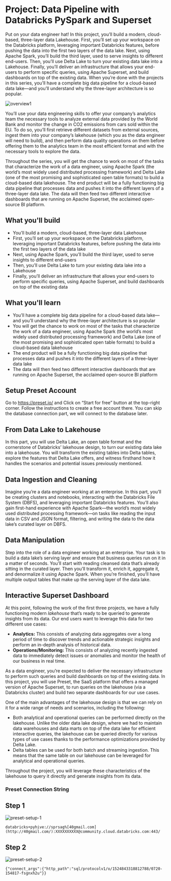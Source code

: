# Project: Data Pipeline with Databricks PySpark and Superset

Put on your data engineer hat! In this project, you’ll build a modern, cloud-based, three-layer data Lakehouse. First, you’ll set up your workspace on the Databricks platform, leveraging important Databricks features, before pushing the data into the first two layers of the data lake. Next, using Apache Spark, you’ll build the third layer, used to serve insights to different end-users. Then, you’ll use Delta Lake to turn your existing data lake into a Lakehouse. Finally, you’ll deliver an infrastructure that allows your end-users to perform specific queries, using Apache Superset, and build dashboards on top of the existing data. When you’re done with the projects in this series, you’ll have a complete big data pipeline for a cloud-based data lake—and you’ll understand why the three-layer architecture is so popular.

![overview1](https://user-images.githubusercontent.com/62965911/214515854-6d030a57-6acb-4a0a-8d5b-2577adf6ea79.png)

You’ll use your data engineering skills to offer your company’s analytics team the necessary tools to analyze external data provided by the World Bank and monitor the change in CO2 emissions from cars sold within the EU. To do so, you’ll first retrieve different datasets from external sources, ingest them into your company’s lakehouse (which you as the data engineer will need to build), and then perform data quality operations on them before offering them to the analytics team in the most efficient format and with the necessary tools to explore the data.

Throughout the series, you will get the chance to work on most of the tasks that characterize the work of a data engineer, using Apache Spark (the world’s most widely used distributed processing framework) and Delta Lake (one of the most promising and sophisticated open table formats) to build a cloud-based data lakehouse. The end product will be a fully functioning big data pipeline that processes data and pushes it into the different layers of a three-layer data lake. The data will then feed two different interactive dashboards that are running on Apache Superset, the acclaimed open-source BI platform.

## What you'll build

- You’ll build a modern, cloud-based, three-layer data Lakehouse
- First, you’ll set up your workspace on the Databricks platform, leveraging important Databricks features, before pushing the data into the first two layers of the data lake
- Next, using Apache Spark, you’ll build the third layer, used to serve insights to different end-users
- Then, you’ll use Delta Lake to turn your existing data lake into a Lakehouse
- Finally, you’ll deliver an infrastructure that allows your end-users to perform specific queries, using Apache Superset, and build dashboards on top of the existing data

## What you'll learn

- You’ll have a complete big data pipeline for a cloud-based data lake—and you’ll understand why the three-layer architecture is so popular
- You will get the chance to work on most of the tasks that characterize the work of a data engineer, using Apache Spark (the world’s most widely used distributed processing framework) and Delta Lake (one of the most promising and sophisticated open table formats) to build a cloud-based data lakehouse
- The end product will be a fully functioning big data pipeline that processes data and pushes it into the different layers of a three-layer data lake
- The data will then feed two different interactive dashboards that are running on Apache Superset, the acclaimed open-source BI platform

## Setup Preset Account

Go to https://preset.io/ and Click on “Start for free” button at the top-right corner. Follow the instructions to create a free account there. You can skip the database connection part, we will connect to the database later.

## From Data Lake to Lakehouse

In this part, you will use Delta Lake, an open table format and the cornerstone of Databricks’ lakehouse design, to turn our existing data lake into a lakehouse. You will transform the existing tables into Delta tables, explore the features that Delta Lake offers, and witness firsthand how it handles the scenarios and potential issues previously mentioned.

## Data Ingestion and Cleaning

Imagine you’re a data engineer working at an enterprise. In this part, you’ll be creating clusters and notebooks, interacting with the Databricks File System (DBFS), and leveraging important Databricks features. You’ll also gain first-hand experience with Apache Spark—the world’s most widely used distributed processing framework—on tasks like reading the input data in CSV and JSON format, filtering, and writing the data to the data lake’s curated layer on DBFS.

## Data Manipulation

Step into the role of a data engineer working at an enterprise. Your task is to build a data lake’s serving layer and ensure that business queries run on it in a matter of seconds. You’ll start with reading cleansed data that’s already sitting in the curated layer. Then you’ll transform it, enrich it, aggregate it, and denormalize it using Apache Spark. When you’re finished, you’ll have multiple output tables that make up the serving layer of the data lake.

## Interactive Superset Dashboard

At this point, following the work of the first three projects, we have a fully functioning modern *lakehouse* that’s ready to be queried to generate insights from its data. Our end users want to leverage this data for two different use cases:

- **Analytics:** This consists of analyzing data aggregates over a long period of time to discover trends and actionable strategic insights and perform an in-depth analysis of historical data.
- **Operations/Monitoring:** This consists of analyzing recently ingested data to immediately detect issues or anomalies and monitor the health of our business in real time.

As a data engineer, you’re expected to deliver the necessary infrastructure to perform such queries and build dashboards on top of the existing data. In this project, you will use Preset, the SaaS platform that offers a managed version of Apache Superset, to run queries on the lakehouse (via a Databricks cluster) and build two separate dashboards for our use cases.

One of the main advantages of the lakehouse design is that we can rely on it for a wide range of needs and scenarios, including the following:

- Both analytical and operational queries can be performed directly on the lakehouse. Unlike the older data lake design, where we had to maintain data warehouses and data marts on top of the data lake for efficient interactive queries, the lakehouse can be queried directly for various types of use cases thanks to the performance optimizations provided by Delta Lake.
- Delta tables can be used for both batch and streaming ingestion. This means that the same table on our lakehouse can be leveraged for analytical and operational queries.

Throughout the project, you will leverage these characteristics of the lakehouse to query it directly and generate insights from its data.

### Preset Connection String

## Step 1

![preset-setup-1](https://user-images.githubusercontent.com/62965911/214515864-0ce1315e-c390-4b55-a613-4e862aa27d04.png)

`databricks+pyhive://sprsag%[40gmail.com](http://40gmail.com/):XXXXXXXXXX@community.cloud.databricks.com:443/`

## Step 2

![preset-setup-2](https://user-images.githubusercontent.com/62965911/214515871-0d98f065-dcbc-4c7f-b7f4-dc72e1dee789.png)

`{"connect_args":{"http_path":"sql/protocolv1/o/1524843318812788/0720-154817-fsgnxh2u"}}`